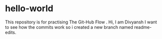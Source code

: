 # hello-world
This repository is for practising The Git-Hub Flow .
Hi, I am Divyansh
I want to see how the commits work so i created  a new branch named readme-edits.
